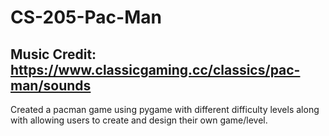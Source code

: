 # CS-205-Pac-Man

## Music Credit: https://www.classicgaming.cc/classics/pac-man/sounds

Created a pacman game using pygame with different difficulty levels along with allowing users to create and design their own game/level.

